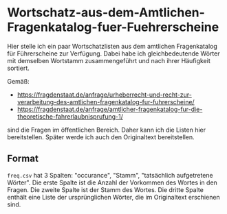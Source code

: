 # Wortschatz-aus-dem-Amtlichen-Fragenkatalog-fuer-Fuehrerscheine

Hier stelle ich ein paar Wortschatzlisten aus dem amtlichen Fragenkatalog für Führerscheine zur Verfügung. Dabei habe ich gleichbedeutende Wörter mit demselben Wortstamm zusammengeführt und nach ihrer Häufigkeit sortiert.

Gemäß:

- https://fragdenstaat.de/anfrage/urheberrecht-und-recht-zur-verarbeitung-des-amtlichen-fragenkatalog-fur-fuhrerscheine/
- https://fragdenstaat.de/anfrage/amtlicher-fragenkatalog-fur-die-theoretische-fahrerlaubnisprufung-1/

sind die Fragen im öffentlichen Bereich. Daher kann ich die Listen hier bereitstellen. Später werde ich auch den Originaltext bereitstellen.

## Format

`freq.csv` hat 3 Spalten: "occurance", "Stamm", "tatsächlich aufgetretene Wörter". Die erste Spalte ist die Anzahl der Vorkommen des Wortes in den Fragen. Die zweite Spalte ist der Stamm des Wortes. Die dritte Spalte enthält eine Liste der ursprünglichen Wörter, die im Originaltext erschienen sind.